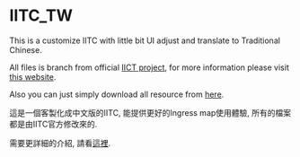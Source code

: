 # IITC_TW
This is a customize IITC with little bit UI adjust and translate to Traditional Chinese.

All files is branch from official [IICT project](https://github.com/iitc-project/ingress-intel-total-conversion/), for more information please visit [this website](http://ifchen0.blogspot.tw/2015/08/iitc-chrome.html).

Also you can just simply download all resource from [here](https://github.com/ifchen0/IITC_TW/tree/master/build).


這是一個客製化成中文版的IITC, 能提供更好的Ingress map使用體驗, 所有的檔案都是由IITC官方修改來的.

需要更詳細的介紹, 請看[這裡](http://ifchen0.blogspot.tw/2015/08/iitc-chrome.html).
